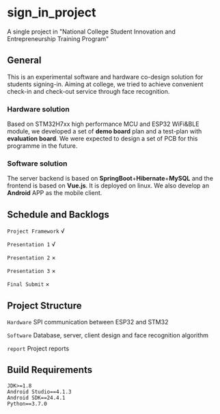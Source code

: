 # sign_in_project
A single project in "National College Student Innovation and Entrepreneurship Training Program"

## General
This is an experimental software and hardware co-design solution for students signing-in.
Aiming at college, we tried to achieve convenient check-in and check-out service through face recognition.

### Hardware solution
Based on STM32H7xx high performance MCU and ESP32 WiFi&BLE module, we developed a set of **demo board** plan and a test-plan with **evaluation board**. We were expected to design a set of PCB for this programme in the future.

### Software solution
The server backend is based on **SpringBoot**+**Hibernate**+**MySQL** and the frontend is based on **Vue.js**. It is deployed on linux. We also develop an **Android** APP as the mobile client.

## Schedule and Backlogs
`Project Framework` √

`Presentation 1` √

`Presentation 2` ×

`Presentation 3` ×

`Final Submit` ×

## Project Structure
`Hardware` SPI communication between ESP32 and STM32

`Software` Database, server, client design and face recognition algorithm

`report` Project reports

## Build Requirements
    JDK>=1.8
    Android Studio==4.1.3
    Android SDK==24.4.1
    Python==3.7.0
